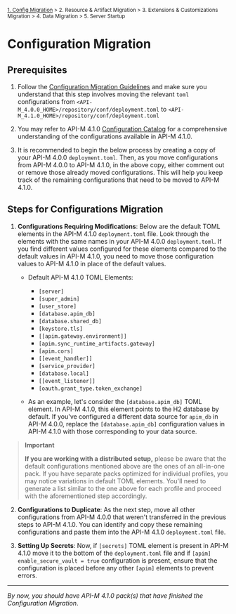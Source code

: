 <small> [1. Config Migration](./config-migration.md) > 2. Resource & Artifact Migration > 3. Extensions & Customizations Migration > 4. Data Migration > 5. Server Startup </small>

# Configuration Migration

## Prerequisites

1. Follow the [Configuration Migration Guidelines](../../../general-config-migration.md) and make sure you understand that this step involves moving the relevant `toml` configurations from `<API-M_4.0.0_HOME>/repository/conf/deployment.toml` to `<API-M_4.1.0_HOME>/repository/conf/deployment.toml`

2. You may refer to API-M 4.1.0 [Configuration Catalog](https://apim.docs.wso2.com/en/4.1.0/reference/config-catalog/) for a comprehensive understanding of the configurations available in API-M 4.1.0.

3. It is recommended to begin the below process by creating a copy of your API-M 4.0.0 `deployment.toml`. Then, as you move configurations from API-M 4.0.0 to API-M 4.1.0, in the above copy, either comment out or remove those already moved configurations. This will help you keep track of the remaining configurations that need to be moved to API-M 4.1.0. 


## Steps for Configurations Migration

1.  **Configurations Requiring Modifications**: Below are the default TOML elements in the API-M 4.1.0 `deployment.toml` file. Look through the elements with the same names in your API-M 4.0.0 `deployment.toml`. If you find different values configured for these elements compared to the default values in API-M 4.1.0, you need to move those configuration values to API-M 4.1.0 in place of the default values.

    - Default API-M 4.1.0 TOML Elements:
      - `[server]`
      - `[super_admin]`
      - `[user_store]`
      - `[database.apim_db]`
      - `[database.shared_db]`
      - `[keystore.tls]`
      - `[[apim.gateway.environment]]`
      - `[apim.sync_runtime_artifacts.gateway]`
      - `[apim.cors]`
      - `[[event_handler]]`
      - `[service_provider]`
      - `[database.local]`
      - `[[event_listener]]`
      - `[oauth.grant_type.token_exchange]`

    - As an example, let's consider the `[database.apim_db]` TOML element. In API-M 4.1.0, this element points to the H2 database by default. If you've configured a different data source for `apim_db` in API-M 4.0.0, replace the `[database.apim_db]` configuration values in API-M 4.1.0 with those corresponding to your data source.

> **Important**
>
> **If you are working with a distributed setup,** please be aware that the default configurations mentioned above are the ones of an all-in-one pack. If you have separate packs optimized for individual profiles, you may notice variations in default TOML elements. You'll need to generate a list similar to the one above for each profile and proceed with the aforementioned step accordingly.

2. **Configurations to Duplicate**: As the next step, move all other configurations from API-M 4.0.0 that weren't transferred in the previous steps to API-M 4.1.0. You can identify and copy these remaining configurations and paste them into the API-M 4.1.0 `deployment.toml` file. 

3. **Setting Up Secrets**: Now, if `[secrets]` TOML element is present in API-M 4.1.0 move it to the bottom of the `deployment.toml` file and if `[apim] enable_secure_vault = true` configuration is present, ensure that the configuration is placed before any other `[apim]` elements to prevent errors.

---
*By now, you should have API-M 4.1.0 pack(s) that have finished the Configuration Migration*.
